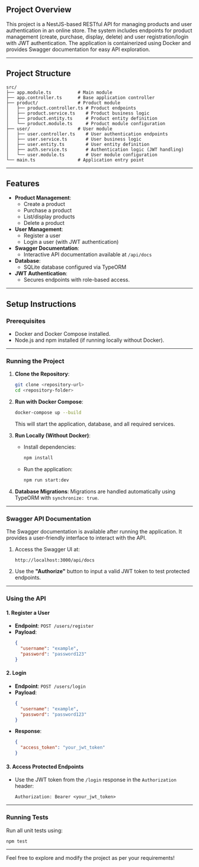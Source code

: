 ## Project Overview

This project is a NestJS-based RESTful API for managing products and user authentication in an online store. The system includes endpoints for product management (create, purchase, display, delete) and user registration/login with JWT authentication. The application is containerized using Docker and provides Swagger documentation for easy API exploration.

---

## Project Structure

```
src/
├── app.module.ts          # Main module
├── app.controller.ts      # Base application controller
├── product/               # Product module
│   ├── product.controller.ts # Product endpoints
│   ├── product.service.ts    # Product business logic
│   ├── product.entity.ts     # Product entity definition
│   └── product.module.ts     # Product module configuration
├── user/                  # User module
│   ├── user.controller.ts    # User authentication endpoints
│   ├── user.service.ts       # User business logic
│   ├── user.entity.ts        # User entity definition
│   ├── auth.service.ts       # Authentication logic (JWT handling)
│   └── user.module.ts        # User module configuration
└── main.ts                # Application entry point
```

---

## Features

- **Product Management**:
  - Create a product
  - Purchase a product
  - List/display products
  - Delete a product
- **User Management**:
  - Register a user
  - Login a user (with JWT authentication)
- **Swagger Documentation**:
  - Interactive API documentation available at `/api/docs`
- **Database**:
  - SQLite database configured via TypeORM
- **JWT Authentication**:
  - Secures endpoints with role-based access.

---

## Setup Instructions

### Prerequisites

- Docker and Docker Compose installed.
- Node.js and npm installed (if running locally without Docker).

---

### Running the Project

1. **Clone the Repository**:
   ```bash
   git clone <repository-url>
   cd <repository-folder>
   ```

2. **Run with Docker Compose**:
   ```bash
   docker-compose up --build
   ```

   This will start the application, database, and all required services.

3. **Run Locally (Without Docker)**:
   - Install dependencies:
     ```bash
     npm install
     ```
   - Run the application:
     ```bash
     npm run start:dev
     ```

4. **Database Migrations**:
   Migrations are handled automatically using TypeORM with `synchronize: true`. 

---

### Swagger API Documentation

The Swagger documentation is available after running the application. It provides a user-friendly interface to interact with the API.

1. Access the Swagger UI at:
   ```
   http://localhost:3000/api/docs
   ```

2. Use the **"Authorize"** button to input a valid JWT token to test protected endpoints.

---

### Using the API

#### 1. Register a User
- **Endpoint**: `POST /users/register`
- **Payload**:
  ```json
  {
    "username": "example",
    "password": "password123"
  }
  ```

#### 2. Login
- **Endpoint**: `POST /users/login`
- **Payload**:
  ```json
  {
    "username": "example",
    "password": "password123"
  }
  ```
- **Response**:
  ```json
  {
    "access_token": "your_jwt_token"
  }
  ```

#### 3. Access Protected Endpoints
- Use the JWT token from the `/login` response in the `Authorization` header:
  ```
  Authorization: Bearer <your_jwt_token>
  ```

---

### Running Tests

Run all unit tests using:
```bash
npm test
```

---

Feel free to explore and modify the project as per your requirements!